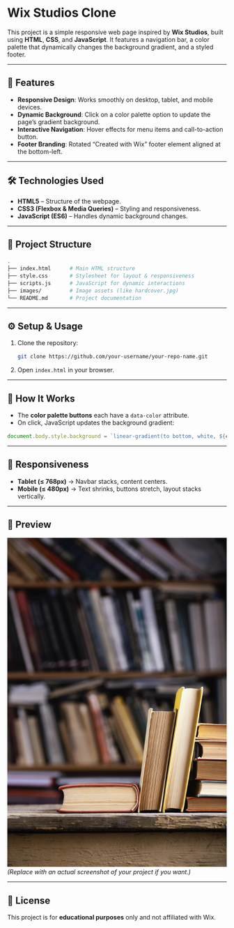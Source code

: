 # Wix Studios Clone  

This project is a simple responsive web page inspired by **Wix Studios**, built using **HTML**, **CSS**, and **JavaScript**. It features a navigation bar, a color palette that dynamically changes the background gradient, and a styled footer.  

---

## 🚀 Features  
- **Responsive Design**: Works smoothly on desktop, tablet, and mobile devices.  
- **Dynamic Background**: Click on a color palette option to update the page’s gradient background.  
- **Interactive Navigation**: Hover effects for menu items and call-to-action button.  
- **Footer Branding**: Rotated “Created with Wix” footer element aligned at the bottom-left.  

---

## 🛠️ Technologies Used  
- **HTML5** – Structure of the webpage.  
- **CSS3 (Flexbox & Media Queries)** – Styling and responsiveness.  
- **JavaScript (ES6)** – Handles dynamic background changes.  

---

## 📂 Project Structure  
```bash
.
├── index.html      # Main HTML structure
├── style.css       # Stylesheet for layout & responsiveness
├── scripts.js      # JavaScript for dynamic interactions
├── images/         # Image assets (like hardcover.jpg)
└── README.md       # Project documentation
```

---

## ⚙️ Setup & Usage  
1. Clone the repository:  
   ```bash
   git clone https://github.com/your-username/your-repo-name.git
   ```  

2. Open `index.html` in your browser.  

---

## 🎨 How It Works  
- The **color palette buttons** each have a `data-color` attribute.  
- On click, JavaScript updates the background gradient:  

```javascript
document.body.style.background = `linear-gradient(to bottom, white, ${color})`;
```

---

## 📱 Responsiveness  
- **Tablet (≤ 768px)** → Navbar stacks, content centers.  
- **Mobile (≤ 480px)** → Text shrinks, buttons stretch, layout stacks vertically.  

---

## 📸 Preview  
![Preview Screenshot](images/hardcover.jpg)  
*(Replace with an actual screenshot of your project if you want.)*  

---

## 📜 License  
This project is for **educational purposes** only and not affiliated with Wix.  
